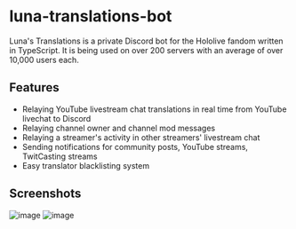 # luna-translations-bot

Luna's Translations is a private Discord bot for the Hololive fandom written in TypeScript.
It is being used on over 200 servers with an average of over 10,000 users each.

## Features

- Relaying YouTube livestream chat translations in real time from YouTube livechat to Discord
- Relaying channel owner and channel mod messages
- Relaying a streamer's activity in other streamers' livestream chat
- Sending notifications for community posts, YouTube streams, TwitCasting streams
- Easy translator blacklisting system 

## Screenshots

![image](https://user-images.githubusercontent.com/1331748/128500085-9126b768-8dc8-42d2-96e2-1c8e25b5b9c9.png)
![image](https://user-images.githubusercontent.com/1331748/128500129-b3d9de63-489b-463f-8a78-2b4e1093e8e3.png)
